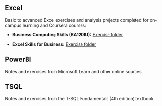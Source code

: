 ## Excel
Basic to advanced Excel exercises and analysis projects completed for on-campus learning and Coursera courses:
- **Business Computing Skills (BA120IU):** [Exercise folder](https://github.com/mk-duong/learn-excel/tree/main/Business%20Computing%20Skill)
  
- **Excel Skills for Business:** [Exercise folder](https://github.com/mk-duong/learn-excel/tree/main/Excel%20Skills%20for%20Business%3A%20Intermediate%20I)

## PowerBI
Notes and exercises from Microsoft Learn and other online sources

## TSQL
Notes and exercises from the T-SQL Fundamentals (4th edition) textbook
